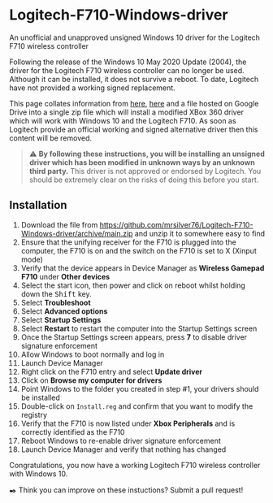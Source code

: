 # Logitech-F710-Windows-driver
An unofficial and unapproved unsigned Windows 10 driver for the Logitech F710 wireless controller

Following the release of the Windows 10 May 2020 Update (2004), the driver for the Logitech F710 wireless controller can no longer be used. Although it can be installed, it does not survive a reboot. To date, Logitech have not provided a working signed replacement.

This page collates information from [here](https://answers.microsoft.com/en-us/windows/forum/windows_10-hardware/logitech-f710-on-windows-10-may-2020-update-2004/ec92ae61-24be-4a01-9905-d97b20d6d493), [here](https://www.reddit.com/r/Windows10/comments/hf5pre/logitech_f710_gamepad_wont_install_anymore_since/) and a file hosted on Google Drive into a single zip file which will install a modified XBox 360 driver which will work with Windows 10 and the Logitech F710. As soon as Logitech provide an official working and signed alternative driver then this content will be removed.

> :warning: **By following these instructions, you will be installing an unsigned driver which has been modified in unknown ways by an unknown third party.** This driver is not approved or endorsed by Logitech. You should be extremely clear on the risks of doing this before you start.

## Installation

1. Download the file from https://github.com/mrsilver76/Logitech-F710-Windows-driver/archive/main.zip and unzip it to somewhere easy to find
2. Ensure that the unifying receiver for the F710 is plugged into the computer, the F710 is on and the switch on the F710 is set to X (Xinput mode)
3. Verify that the device appears in Device Manager as **Wireless Gamepad F710** under **Other devices**
4. Select the start icon, then power and click on reboot whilst holding down the <kbd>Shift</kbd> key.
5. Select **Troubleshoot**
6. Select **Advanced options**
7. Select **Startup Settings**
8. Select **Restart** to restart the computer into the Startup Settings screen
9. Once the Startup Settings screen appears, press **7** to disable driver signature enforcement
10. Allow Windows to boot normally and log in
11. Launch Device Manager
12. Right click on the F710 entry and select **Update driver**
13. Click on **Browse my computer for drivers** 
14. Point Windows to the folder you created in step #1, your drivers should be installed
15. Double-click on `Install.reg` and confirm that you want to modify the registry
16. Verify that the F710 is now listed under **Xbox Peripherals** and is correctly identified as the F710
17. Reboot Windows to re-enable driver signature enforcement
18. Launch Device Manager and verify that nothing has changed

Congratulations, you now have a working Logitech F710 wireless controller with Windows 10.

:black_nib: Think you can improve on these instuctions? Submit a pull request!
